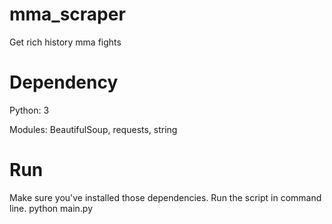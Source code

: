 # mma_scraper
Get rich history mma fights

# Dependency
Python: 3

Modules: BeautifulSoup, requests, string

# Run
Make sure you've installed those dependencies.
Run the script in command line.
python main.py
